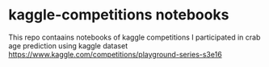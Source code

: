 # kaggle-competitions notebooks
This repo contaains notebooks of kaggle competitions I participated in
crab age prediction using kaggle dataset
https://www.kaggle.com/competitions/playground-series-s3e16
